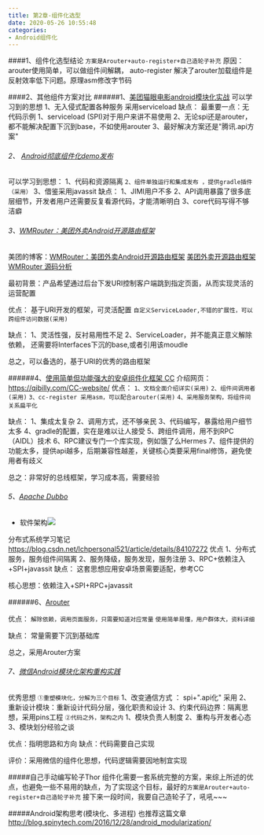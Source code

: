 ```yaml
---
title: 第2章-组件化选型
date: 2020-05-26 10:55:48
categories:
- Android组件化
---
```

####1、组件化选型结论
`方案是Arouter+auto-register+自己造轮子补充`
原因：arouter使用简单，可以做组件间解耦，
auto-register 解决了arouter加载组件是反射效率低下问题。原理asm修改字节码

####2、其他组件方案对比
######1、[美团猫眼电影android模块化实战](https://www.jianshu.com/p/d372cc6802e5)
可以学习到的思想
1、无入侵式配置各种服务
采用serviceload 
缺点：
最重要一点：无代码示例
1、serviceload (SPI)对于用户来讲不易使用
2、无论spi还是arouter，都不能解决配置下沉到base，不如使用arouter
3、最好解决方案还是"腾讯.api方案"

###### 2、 [Android彻底组件化demo发布](https://www.jianshu.com/p/59822a7b2fad)
可以学习到思想：
1、代码和资源隔离 
`2、组件单独运行和集成发布 ，提供gradle插件（采用）`
3、借鉴采用javassit
缺点：
1、JIMI用户不多
2、API调用暴露了很多底层细节，开发者用户还需要反复看源代码，才能清晰明白
3、core代码写得不够洁癖

###### 3、[WMRouter：美团外卖Android开源路由框架](https://www.jianshu.com/p/020a5b18ba42)
美团的博客：[WMRouter：美团外卖Android开源路由框架](https://tech.meituan.com/2018/08/23/meituan-waimai-android-open-source-routing-framework.html)
[美团外卖开源路由框架 WMRouter 源码分析](https://cloud.tencent.com/developer/article/1333363)

最初背景：产品希望通过后台下发URI控制客户端跳到指定页面，从而实现灵活的运营配置

优点：
基于URI开发的框架，可灵活配置
`自定义ServiceLoader,不错的扩展性，可以跨组件访问数据(采用)`

缺点：
1、灵活性强，反衬易用性不足
2、ServiceLoader，并不能真正意义解除依赖，
还需要将Interfaces下沉的base,或者引用该moudle

总之，可以备选的，基于URI的优秀的路由框架

######4、[使用简单但功能强大的安卓组件化框架 CC](https://www.wanandroid.com/blog/show/2072)
介绍网页：https://qibilly.com/CC-website/
优点：
`1、文档全面介绍详实(采用)`
`2、组件间调用者(采用)`
`3、cc-register 采用asm，可以配合arouter(采用)`
`4、采用服务架构，将组件间关系扁平化`

缺点：
1、集成太复杂
2、调用方式，还不够亲民
3、代码编写，暴露给用户细节太多
4、gradle的配置，实在是难以让人接受
5、跨组件调用，用不到RPC（AIDL）技术
6、RPC建议专门一个库实现，例如饿了么Hermes 
7、组件提供的功能太多，提供api越多，后期兼容性越差，关键核心类要采用final修饰，避免使用者有歧义

总之：非常好的总线框架，学习成本高，需要经验

###### 5、[Apache Dubbo](http://dubbo.apache.org/zh-cn/index.html)

* 软件架构![](https://upload-images.jianshu.io/upload_images/5526061-8edba5ea1e96d7c4.png?imageMogr2/auto-orient/strip%7CimageView2/2/w/1240)

分布式系统学习笔记
https://blog.csdn.net/lchpersonal521/article/details/84107272
优点
1、分布式服务，服务组件间隔离
2、服务降级，服务发现，服务注册
3、RPC+依赖注入+SPI+javassit
缺点：
这套思想应用安卓场景需要适配，参考CC

核心思想：依赖注入+SPI+RPC+javassit

######6、[Arouter](https://github.com/alibaba/ARouter)

优点：
`解除依赖，调用页面服务，只需要知道对应常量`
`使用简单易懂，用户群体大，资料详细`

缺点：
常量需要下沉到基础库

总之，采用Arouter方案

###### 7、[微信Android模块化架构重构实践](https://mp.weixin.qq.com/s/6Q818XA5FaHd7jJMFBG60w)
优秀思想
`①重塑模块化，分解为三个目标`
1、改变通信方式 ： spi+".api化" 采用
2、重新设计模块：重新设计代码分层，强化职责和设计
3、约束代码边界：隔离思想，采用pins工程
`②代码之外，架构之内`
1、模块负责人制度
2、重构与开发者心态
3、模块划分经验之谈

优点：指明思路和方向
缺点：代码需要自己实现

评价：采用微信的组件化思想，代码逻辑需要因地制宜实现

#####自己手动编写轮子Thor
组件化需要一套系统完整的方案，来综上所述的优点，也避免一些不易用的缺点，为了实现这个目标，最好的`方案是Arouter+auto-register+自己造轮子补充`
接下来一段时间，我要自己造轮子了，吼吼~~~

#####Android架构思考(模块化、多进程)
也推荐这篇文章
http://blog.spinytech.com/2016/12/28/android_modularization/
